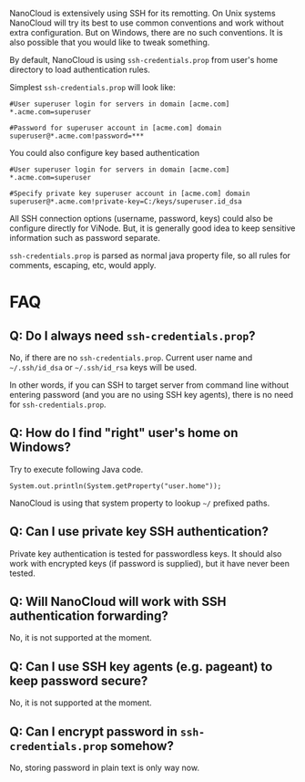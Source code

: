 NanoCloud is extensively using SSH for its remotting. On Unix systems NanoCloud will try its best to use common conventions and work without extra configuration.
But on Windows, there are no such conventions. It is also possible that you would like to tweak something.

By default, NanoCloud is using `ssh-credentials.prop` from user's home directory to load authentication rules.

Simplest `ssh-credentials.prop` will look like:
```
#User superuser login for servers in domain [acme.com]
*.acme.com=superuser

#Password for superuser account in [acme.com] domain
superuser@*.acme.com!password=***
```

You could also configure key based authentication
```
#User superuser login for servers in domain [acme.com]
*.acme.com=superuser

#Specify private key superuser account in [acme.com] domain
superuser@*.acme.com!private-key=C:/keys/superuser.id_dsa
```

All SSH connection options (username, password, keys) could also be configure directly for ViNode. But, it is generally good idea to keep sensitive information such as password separate.

`ssh-credentials.prop` is parsed as normal java property file, so all rules for comments, escaping, etc, would apply.

# FAQ #

## Q: Do I always need `ssh-credentials.prop`? ##
No, if there are no `ssh-credentials.prop`. Current user name and `~/.ssh/id_dsa` or `~/.ssh/id_rsa` keys will be used.

In other words, if you can SSH to target server from command line without entering password (and you are no using SSH key agents), there is no need for `ssh-credentials.prop`.

## Q: How do I find "right" user's home on Windows? ##
Try to execute following Java code.
```
System.out.println(System.getProperty("user.home"));
```
NanoCloud is using that system property to lookup `~/` prefixed paths.

## Q: Can I use private key SSH authentication? ##
Private key authentication is tested for passwordless keys.
It should also work with encrypted keys (if password is supplied), but it have never been tested.

## Q: Will NanoCloud will work with SSH authentication forwarding? ##
No, it is not supported at the moment.

## Q: Can I use SSH key agents (e.g. pageant) to keep password secure? ##
No, it is not supported at the moment.

## Q: Can I encrypt password in `ssh-credentials.prop` somehow? ##
No, storing password in plain text is only way now.